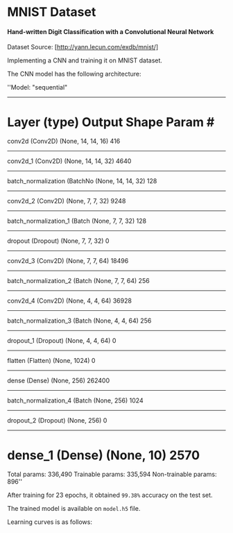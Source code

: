 # MNIST Dataset
#### **Hand-written Digit Classification with a Convolutional Neural Network**

Dataset Source: [http://yann.lecun.com/exdb/mnist/]

Implementing a CNN and training it on MNIST dataset. 

The CNN model has the following architecture: 

''Model: "sequential"
_________________________________________________________________
Layer (type)                 Output Shape              Param #   
=================================================================
conv2d (Conv2D)              (None, 14, 14, 16)        416       
_________________________________________________________________
conv2d_1 (Conv2D)            (None, 14, 14, 32)        4640      
_________________________________________________________________
batch_normalization (BatchNo (None, 14, 14, 32)        128       
_________________________________________________________________
conv2d_2 (Conv2D)            (None, 7, 7, 32)          9248      
_________________________________________________________________
batch_normalization_1 (Batch (None, 7, 7, 32)          128       
_________________________________________________________________
dropout (Dropout)            (None, 7, 7, 32)          0         
_________________________________________________________________
conv2d_3 (Conv2D)            (None, 7, 7, 64)          18496     
_________________________________________________________________
batch_normalization_2 (Batch (None, 7, 7, 64)          256       
_________________________________________________________________
conv2d_4 (Conv2D)            (None, 4, 4, 64)          36928     
_________________________________________________________________
batch_normalization_3 (Batch (None, 4, 4, 64)          256       
_________________________________________________________________
dropout_1 (Dropout)          (None, 4, 4, 64)          0         
_________________________________________________________________
flatten (Flatten)            (None, 1024)              0         
_________________________________________________________________
dense (Dense)                (None, 256)               262400    
_________________________________________________________________
batch_normalization_4 (Batch (None, 256)               1024      
_________________________________________________________________
dropout_2 (Dropout)          (None, 256)               0         
_________________________________________________________________
dense_1 (Dense)              (None, 10)                2570      
=================================================================
Total params: 336,490
Trainable params: 335,594
Non-trainable params: 896''

After training for 23 epochs, it obtained ``99.38%`` accuracy on the test set.

The trained model is available on ``model.h5`` file.

Learning curves is as follows:
